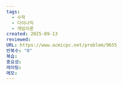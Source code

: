 ```yaml
---
tags:
  - 수학
  - 다이나믹
  - 게임이론
created: 2025-09-13
reviewed:
URL: https://www.acmicpc.net/problem/9655
반복수: "0"
복습:
중요성:
레이팅:
메모:
---
```


